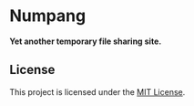 # Numpang
**Yet another temporary file sharing site.**

## License
This project is licensed under the [MIT License](LICENSE).
